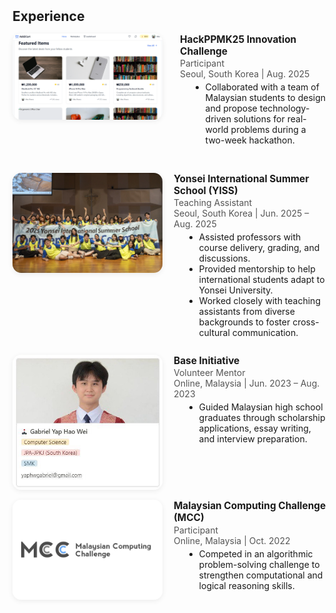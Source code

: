 <h2 id="experience" style="margin: 2px 0px 15px;">Experience</h2>
<div class="experience-section" style="margin-bottom: 2em;">
  <div style="margin-bottom: 2.4em; display: flex; align-items: flex-start; gap: 28px;">
    <img src="./assets/img/add2cart page2.png" alt="HackPPMK25" style="width: 240px; height: auto; border-radius: 14px; box-shadow: 0 2px 8px rgba(0,0,0,0.07); object-fit: contain;">
    <div>
  <strong style="font-size:1.1em;">HackPPMK25 Innovation Challenge
    <a href="https://hackppmk25.devpost.com/" target="_blank" style="margin-left:7px; vertical-align:middle; text-decoration:none;">
      <i class="fas fa-external-link-alt" style="font-size:0.95em;"></i>
    </a>
  </strong><br>
  <span style="color:#555;">Participant</span><br>
  <span style="color:#555;">Seoul, South Korea | Aug. 2025</span>
      <ul style="margin: 0.3em 0 0.7em 1.2em;">
        <li>Collaborated with a team of Malaysian students to design and propose technology-driven solutions for real-world problems during a two-week hackathon.</li>
      </ul>
    </div>
  </div>
  <div style="margin-bottom: 1.2em; display: flex; align-items: flex-start; gap: 18px;">
    <img src="./assets/img/photo_6282947558577474450_y.jpg" alt="YISS" style="width: 240px; height: auto; border-radius: 14px; box-shadow: 0 2px 8px rgba(0,0,0,0.07); object-fit: contain;">
    <div>
  <strong style="font-size:1.1em;">Yonsei International Summer School (YISS)
    <a href="https://summer.yonsei.ac.kr/summer/index.do" target="_blank" style="margin-left:7px; vertical-align:middle; text-decoration:none;">
      <i class="fas fa-external-link-alt" style="font-size:0.95em;"></i>
    </a>
  </strong><br>
  <span style="color:#555;">Teaching Assistant</span><br>
  <span style="color:#555;">Seoul, South Korea | Jun. 2025 – Aug. 2025</span>
      <ul style="margin: 0.3em 0 0.7em 1.2em;">
        <li>Assisted professors with course delivery, grading, and discussions.</li>
        <li>Provided mentorship to help international students adapt to Yonsei University.</li>
        <li>Worked closely with teaching assistants from diverse backgrounds to foster cross-cultural communication.</li>
      </ul>
    </div>
  </div>
  <div style="margin-bottom: 1.2em; display: flex; align-items: flex-start; gap: 18px;">
  <img src="./assets/img/photo_6282947558577474413_x.jpg" alt="Base Initiative" style="width: 240px; height: auto; border-radius: 14px; box-shadow: 0 2px 8px rgba(0,0,0,0.07); object-fit: contain;">
    <div>
  <strong style="font-size:1.1em;">Base Initiative
    <a href="https://baseinitiativemy.com/" target="_blank" style="margin-left:7px; vertical-align:middle; text-decoration:none;">
      <i class="fas fa-external-link-alt" style="font-size:0.95em;"></i>
    </a>
  </strong><br>
  <span style="color:#555;">Volunteer Mentor</span><br>
  <span style="color:#555;">Online, Malaysia | Jun. 2023 – Aug. 2023</span>
      <ul style="margin: 0.3em 0 0.7em 1.2em;">
        <li>Guided Malaysian high school graduates through scholarship applications, essay writing, and interview preparation.</li>
      </ul>
    </div>
  </div>
  <div style="margin-bottom: 1.2em; display: flex; align-items: flex-start; gap: 18px;">
  <img src="./assets/img/mcc.png" alt="MCC" style="width: 240px; height: auto; border-radius: 14px; box-shadow: 0 2px 8px rgba(0,0,0,0.07); object-fit: contain;">
    <div>
  <strong style="font-size:1.1em;">Malaysian Computing Challenge (MCC)
    <a href="https://ioimalaysia.org/competition/mcc/2025/" target="_blank" style="margin-left:7px; vertical-align:middle; text-decoration:none;">
      <i class="fas fa-external-link-alt" style="font-size:0.95em;"></i>
    </a>
  </strong><br>
  <span style="color:#555;">Participant</span><br>
  <span style="color:#555;">Online, Malaysia | Oct. 2022</span>
      <ul style="margin: 0.3em 0 0.7em 1.2em;">
        <li>Competed in an algorithmic problem-solving challenge to strengthen computational and logical reasoning skills.</li>
      </ul>
    </div>
  </div>
</div>
